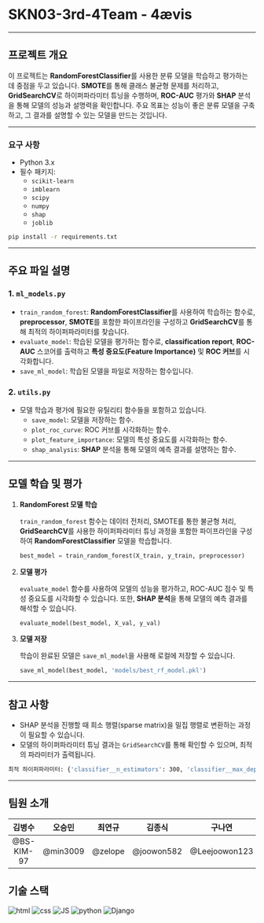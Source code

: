 # SKN03-3rd-4Team - 4ævis

---

## 프로젝트 개요

이 프로젝트는 **RandomForestClassifier**를 사용한 분류 모델을 학습하고 평가하는 데 중점을 두고 있습니다. **SMOTE**를 통해 클래스 불균형 문제를 처리하고, **GridSearchCV**로 하이퍼파라미터 튜닝을 수행하며, **ROC-AUC** 평가와 **SHAP** 분석을 통해 모델의 성능과 설명력을 확인합니다. 주요 목표는 성능이 좋은 분류 모델을 구축하고, 그 결과를 설명할 수 있는 모델을 만드는 것입니다.

---

### 요구 사항

- Python 3.x
- 필수 패키지:
    - `scikit-learn`
    - `imblearn`
    - `scipy`
    - `numpy`
    - `shap`
    - `joblib`

```bash
pip install -r requirements.txt

```

---

## 주요 파일 설명

### 1. **`ml_models.py`**

- `train_random_forest`: **RandomForestClassifier**를 사용하여 학습하는 함수로, **preprocessor**, **SMOTE**를 포함한 파이프라인을 구성하고 **GridSearchCV**를 통해 최적의 하이퍼파라미터를 찾습니다.
- `evaluate_model`: 학습된 모델을 평가하는 함수로, **classification report**, **ROC-AUC** 스코어를 출력하고 **특성 중요도(Feature Importance)** 및 **ROC 커브**를 시각화합니다.
- `save_ml_model`: 학습된 모델을 파일로 저장하는 함수입니다.

### 2. **`utils.py`**

- 모델 학습과 평가에 필요한 유틸리티 함수들을 포함하고 있습니다.
    - `save_model`: 모델을 저장하는 함수.
    - `plot_roc_curve`: ROC 커브를 시각화하는 함수.
    - `plot_feature_importance`: 모델의 특성 중요도를 시각화하는 함수.
    - `shap_analysis`: **SHAP** 분석을 통해 모델의 예측 결과를 설명하는 함수.

---

## 모델 학습 및 평가

1. **RandomForest 모델 학습**
    
    `train_random_forest` 함수는 데이터 전처리, SMOTE를 통한 불균형 처리, **GridSearchCV**를 사용한 하이퍼파라미터 튜닝 과정을 포함한 파이프라인을 구성하여 **RandomForestClassifier** 모델을 학습합니다.
    
    ```python
    best_model = train_random_forest(X_train, y_train, preprocessor)
    
    ```
    
2. **모델 평가**
    
    `evaluate_model` 함수를 사용하여 모델의 성능을 평가하고, ROC-AUC 점수 및 특성 중요도를 시각화할 수 있습니다. 또한, **SHAP 분석**을 통해 모델의 예측 결과를 해석할 수 있습니다.
    
    ```python
    evaluate_model(best_model, X_val, y_val)
    
    ```
    
3. **모델 저장**
    
    학습이 완료된 모델은 `save_ml_model`을 사용해 로컬에 저장할 수 있습니다.
    
    ```python
    save_ml_model(best_model, 'models/best_rf_model.pkl')
    
    ```
    

---

## 참고 사항

- SHAP 분석을 진행할 때 희소 행렬(sparse matrix)을 밀집 행렬로 변환하는 과정이 필요할 수 있습니다.
- 모델의 하이퍼파라미터 튜닝 결과는 `GridSearchCV`를 통해 확인할 수 있으며, 최적의 파라미터가 출력됩니다.

```bash
최적 하이퍼파라미터: {'classifier__n_estimators': 300, 'classifier__max_depth': None, 'classifier__min_samples_split': 5}

```

---

## 팀원 소개
| 김병수 | 오승민 | 최연규 | 김종식 | 구나연 | 
|:--:|:--:|:--:|:--:|:--:|
| @BS-KIM-97 | @min3009 | @zelope | @joowon582 | @Leejoowon123 |


## 기술 스택
![html](https://img.shields.io/badge/HTML5-E34F26?style=for-the-badge&logo=html5&logoColor=white)
![css](https://img.shields.io/badge/CSS-239120?&style=for-the-badge&logo=css3&logoColor=white)
![JS](https://img.shields.io/badge/JavaScript-F7DF1E?style=for-the-badge&logo=JavaScript&logoColor=white)
![python](https://img.shields.io/badge/Python-14354C?style=for-the-badge&logo=python&logoColor=white)
![Django](https://img.shields.io/badge/Django-092E20?style=for-the-badge&logo=django&logoColor=white)
